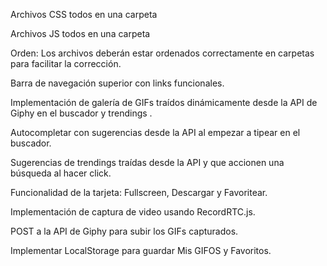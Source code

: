 Archivos CSS todos en una carpeta

Archivos JS todos en una carpeta

Orden: Los archivos deberán estar ordenados correctamente en carpetas para facilitar la corrección.

Barra de navegación superior con links funcionales.

Implementación de galería de GIFs traídos dinámicamente desde la API de Giphy en el buscador y trendings .

Autocompletar con sugerencias desde la API al empezar a tipear en el buscador.

Sugerencias de trendings traídas desde la API y que accionen una búsqueda al hacer click.

Funcionalidad de la tarjeta: Fullscreen, Descargar y Favoritear.

Implementación de captura de video usando RecordRTC.js.

POST a la API de Giphy para subir los GIFs capturados.

Implementar LocalStorage para guardar Mis GIFOS y Favoritos.